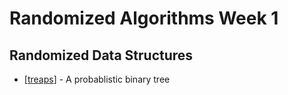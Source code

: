 # Randomized Algorithms Week 1

## Randomized Data Structures

- [[treaps]] - A probablistic binary tree


[//begin]: # "Autogenerated link references for markdown compatibility"
[treaps]: treaps "Treaps"
[//end]: # "Autogenerated link references"
